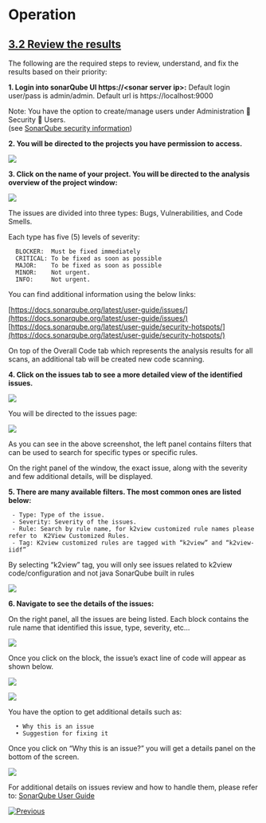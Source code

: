 # Operation



## **<u>3.2 Review the results</u>**

The following are the required steps to review, understand, and fix the results based on their priority:

**1.	Login into sonarQube UI https://\<sonar server ip>:<sonar server port>**
       Default login user/pass is admin/admin.
       Default url is https://localhost:9000

   Note: You have the option to create/manage users under Administration  Security  Users.  
   (see [SonarQube security information](https://docs.sonarqube.org/latest/instance-administration/security/))
        

**2.	You will be directed to the projects you have permission to access.**  

![](/articles/COE/SonarQube/images/03_projects.png)



**3. Click on the name of your project. You will be directed to the analysis overview of the project window:**

![](/articles/COE/SonarQube/images/04_analysis_overview.png)

   The issues are divided into three types: Bugs, Vulnerabilities, and Code Smells.

   Each type has five (5) levels of severity:

      BLOCKER:	Must be fixed immediately
      CRITICAL:	To be fixed as soon as possible
      MAJOR:	To be fixed as soon as possible
      MINOR:	Not urgent.
      INFO:		Not urgent.

   You can find additional information using the below links:  
   
   [https://docs.sonarqube.org/latest/user-guide/issues/](https://docs.sonarqube.org/latest/user-guide/issues/)  
   [https://docs.sonarqube.org/latest/user-guide/security-hotspots/](https://docs.sonarqube.org/latest/user-guide/security-hotspots/)

   On top of the Overall Code tab which represents the analysis results for all scans, an additional tab will be created new code scanning.



**4.	Click on the issues tab to see a more detailed view of the identified issues.**

![](/articles/COE/SonarQube/images/05_issues.png)

   You will be directed to the issues page:

![](/articles/COE/SonarQube/images/06_issues_page.png)

   As you can see in the above screenshot, the left panel contains filters that can be used to search for specific types or specific rules.  
   
   On the right panel of the window, the exact issue, along with the severity and few additional details, will be displayed.


**5. There are many available filters. The most common ones are listed below:**

     - Type: Type of the issue.
     - Severity: Severity of the issues.
     - Rule: Search by rule name, for k2view customized rule names please refer to  K2View Customized Rules.
     - Tag:	K2view customized rules are tagged with “k2view” and “k2view-iidf”

   By selecting “k2view” tag, you will only see issues related to k2view code/configuration and not java SonarQube built in rules 

![](/articles/COE/SonarQube/images/07_tag.png)



**6.	Navigate to see the details of the issues:**

   On the right panel, all the issues are being listed. Each block contains the rule name that identified this issue, type, severity, etc… 



![](/articles/COE/SonarQube/images/08_issue_details.png)


   Once you click on the block, the issue’s exact line of code will appear as shown below.

![](/articles/COE/SonarQube/images/10_issue_line.png)

![](/articles/COE/SonarQube/images/11_issue_code.png)


   You have the option to get additional details such as:

      •	Why this is an issue
      •	Suggestion for fixing it

   Once you click on “Why this is an issue?” you will get a details panel on the bottom of the screen.



![](/articles/COE/SonarQube/images/12_why_issue.png)



For additional details on issues review and how to handle them, please refer to: 
[SonarQube User Guide]( https://docs.sonarqube.org/latest/user-guide/issues/)





[![Previous](/articles/images/Previous.png)](/articles/COE/SonarQube/03_Operation/01_Scan.md)

